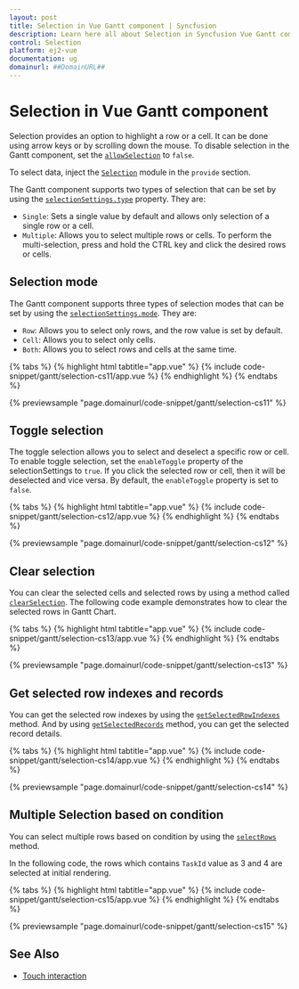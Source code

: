 ```yaml
---
layout: post
title: Selection in Vue Gantt component | Syncfusion
description: Learn here all about Selection in Syncfusion Vue Gantt component of Syncfusion Essential JS 2 and more.
control: Selection 
platform: ej2-vue
documentation: ug
domainurl: ##DomainURL##
---
```


# Selection in Vue Gantt component

Selection provides an option to highlight a row or a cell. It can be done using arrow keys or by scrolling down the mouse. To disable selection in the Gantt component, set the [`allowSelection`](https://ej2.syncfusion.com/vue/documentation/api/gantt/#allowselection) to `false`.

To select data, inject the [`Selection`](https://ej2.syncfusion.com/vue/documentation/api/gantt/#selectionmodule) module in the `provide` section.

The Gantt component supports two types of selection that can be set by using the [`selectionSettings.type`](https://ej2.syncfusion.com/vue/documentation/api/gantt/selectionSettings/#type) property. They are:

* `Single`: Sets a single value by default and allows only selection of a single row or a cell.
* `Multiple`: Allows you to select multiple rows or cells. To perform the multi-selection, press and hold the CTRL key and click the desired rows or cells.

## Selection mode

The Gantt component supports three types of selection modes that can be set by using the [`selectionSettings.mode`](https://ej2.syncfusion.com/vue/documentation/api/gantt/selectionSettings/#mode). They are:

* `Row`: Allows you to select only rows, and the row value is set by default.
* `Cell`: Allows you to select only cells.
* `Both`: Allows you to select rows and cells at the same time.

{% tabs %}
{% highlight html tabtitle="app.vue" %}
{% include code-snippet/gantt/selection-cs11/app.vue %}
{% endhighlight %}
{% endtabs %}
        
{% previewsample "page.domainurl/code-snippet/gantt/selection-cs11" %}

## Toggle selection

The toggle selection allows you to select and deselect a specific row or cell. To enable toggle selection, set the `enableToggle` property of the selectionSettings to `true`. If you click the selected row or cell, then it will be deselected and vice versa. By default, the `enableToggle` property is set to `false`.

{% tabs %}
{% highlight html tabtitle="app.vue" %}
{% include code-snippet/gantt/selection-cs12/app.vue %}
{% endhighlight %}
{% endtabs %}
        
{% previewsample "page.domainurl/code-snippet/gantt/selection-cs12" %}

## Clear selection

You can clear the selected cells and selected rows by using a method called [`clearSelection`](https://ej2.syncfusion.com/vue/documentation/api/gantt/#clearselection). The following code example demonstrates how to clear the selected rows in Gantt Chart.

{% tabs %}
{% highlight html tabtitle="app.vue" %}
{% include code-snippet/gantt/selection-cs13/app.vue %}
{% endhighlight %}
{% endtabs %}
        
{% previewsample "page.domainurl/code-snippet/gantt/selection-cs13" %}

## Get selected row indexes and records

You can get the selected row indexes by using the [`getSelectedRowIndexes`](https://ej2.syncfusion.com/vue/documentation/api/gantt/#getselectedrowindexes) method. And by using [`getSelectedRecords`](https://ej2.syncfusion.com/vue/documentation/api/gantt/#getSelectedRecords) method, you can get the selected record details.

{% tabs %}
{% highlight html tabtitle="app.vue" %}
{% include code-snippet/gantt/selection-cs14/app.vue %}
{% endhighlight %}
{% endtabs %}
        
{% previewsample "page.domainurl/code-snippet/gantt/selection-cs14" %}

## Multiple Selection based on condition

You can select multiple rows based on condition by using the [`selectRows`](https://ej2.syncfusion.com/vue/documentation/api/grid/#selectrows) method.

In the following code, the rows which contains `TaskId` value as 3 and 4 are selected at initial rendering.

{% tabs %}
{% highlight html tabtitle="app.vue" %}
{% include code-snippet/gantt/selection-cs15/app.vue %}
{% endhighlight %}
{% endtabs %}
        
{% previewsample "page.domainurl/code-snippet/gantt/selection-cs15" %}

## See Also

* [Touch interaction](./touch-interaction/#selection)